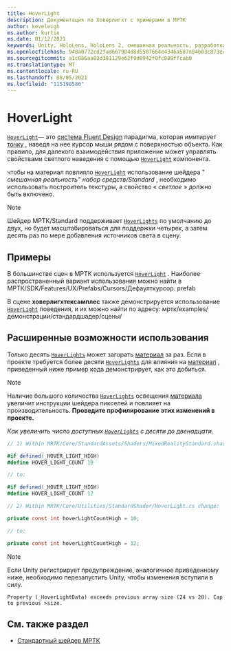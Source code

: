 ```yaml
---
title: HoverLight
description: Документация по Ховерлигхт с примерами в МРТК
author: keveleigh
ms.author: kurtie
ms.date: 01/12/2021
keywords: Unity, HoloLens, HoloLens 2, смешанная реальность, разработка, мртк, светлое наведение,
ms.openlocfilehash: 948a0772cd2fad667984d8d5507664e4346a507e84b03c873eccf8d3f1e66532
ms.sourcegitcommit: a1c086aa83d381129e62f9d8942f0fc889ffcab0
ms.translationtype: MT
ms.contentlocale: ru-RU
ms.lasthandoff: 08/05/2021
ms.locfileid: "115198586"
---
```

# <a name="hover-light"></a>HoverLight

[`HoverLight`](xref:Microsoft.MixedReality.Toolkit.Utilities.HoverLight)— это [система Fluent Design](https://www.microsoft.com/design/fluent/) парадигма, которая имитирует [точку](https://docs.unity3d.com/Manual/Lighting.html) , наведя на нее курсор мыши рядом с поверхностью объекта. Как правило, для далекого взаимодействия приложение может управлять свойствами светлого наведения с помощью [`HoverLight`](xref:Microsoft.MixedReality.Toolkit.Utilities.HoverLight) компонента.

чтобы на материал повлияло [`HoverLight`](xref:Microsoft.MixedReality.Toolkit.Utilities.HoverLight) использование шейдера " *смешанная реальность" набор средств/Standard* , необходимо использовать построитель текстуры, а свойство « *светлое* » должно быть включено.

> [!Note]
> Шейдер МРТК/Standard поддерживает [`HoverLights`](xref:Microsoft.MixedReality.Toolkit.Utilities.HoverLight) по умолчанию до двух, но будет масштабироваться для поддержки четырех, а затем десять раз по мере добавления источников света в сцену.

## <a name="examples"></a>Примеры

В большинстве сцен в МРТК используется [`HoverLight`](xref:Microsoft.MixedReality.Toolkit.Utilities.HoverLight) . Наиболее распространенный вариант использования можно найти в МРТК/SDK/Features/UX/Prefabs/Cursors/Дефаулткурсор. prefab

В сцене **ховерлигхтексамплес** также демонстрируется использование [`HoverLight`](xref:Microsoft.MixedReality.Toolkit.Utilities.HoverLight) поведения, и их можно найти по адресу: мртк/examples/демонстрации/стандардшадер/сцены/

## <a name="advanced-usage"></a>Расширенные возможности использования

Только десять [`HoverLights`](xref:Microsoft.MixedReality.Toolkit.Utilities.HoverLight) может загорать [материал](https://docs.unity3d.com/ScriptReference/Material.html) за раз. Если в проекте требуется более десяти [`HoverLights`](xref:Microsoft.MixedReality.Toolkit.Utilities.HoverLight) для влияния на [материал](https://docs.unity3d.com/ScriptReference/Material.html) , приведенный ниже пример кода демонстрирует, как это добиться.

> [!Note]
> Наличие большого количества [`HoverLights`](xref:Microsoft.MixedReality.Toolkit.Utilities.HoverLight) освещения [материала](https://docs.unity3d.com/ScriptReference/Material.html) увеличит инструкции шейдера пикселей и повлияет на производительность. **Проведите профилирование этих изменений в проекте.**

*Как увеличить число доступных [`HoverLights`](xref:Microsoft.MixedReality.Toolkit.Utilities.HoverLight) с десяти до двенадцати.*

```C#
// 1) Within MRTK/Core/StandardAssets/Shaders/MixedRealityStandard.shader change:

#if defined(_HOVER_LIGHT_HIGH)
#define HOVER_LIGHT_COUNT 10

// to:

#if defined(_HOVER_LIGHT_HIGH)
#define HOVER_LIGHT_COUNT 12

// 2) Within MRTK/Core/Utilities/StandardShader/HoverLight.cs change:

private const int hoverLightCountHigh = 10;

// to:

private const int hoverLightCountHigh = 12;
```

> [!NOTE]
> Если Unity регистрирует предупреждение, аналогичное приведенному ниже, необходимо перезапустить Unity, чтобы изменения вступили в силу.
>
> `Property (_HoverLightData) exceeds previous array size (24 vs 20). Cap to previous >size.`

## <a name="see-also"></a>См. также раздел

* [Стандартный шейдер МРТК](mrtk-standard-shader.md)
